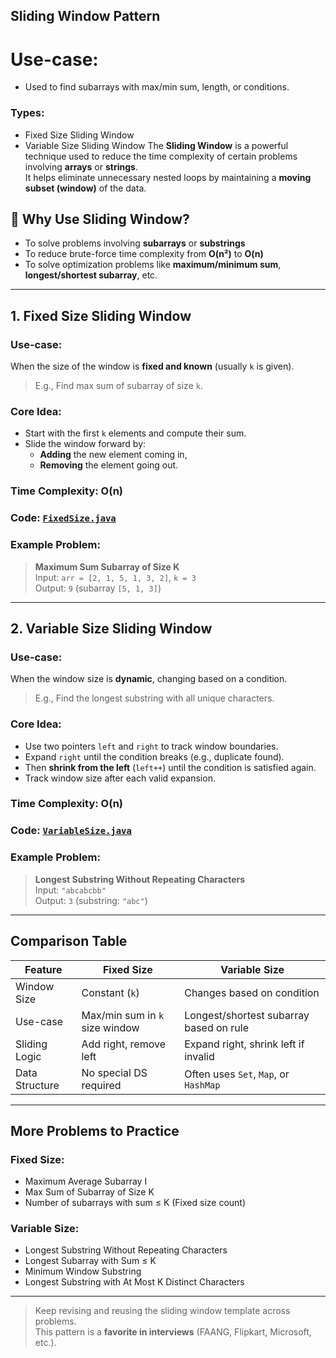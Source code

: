 ## Sliding Window Pattern

# Use-case:
- Used to find subarrays with max/min sum, length, or conditions.

###  Types:
- Fixed Size Sliding Window
- Variable Size Sliding Window
The **Sliding Window** is a powerful technique used to reduce the time complexity of certain problems involving **arrays** or **strings**.  
It helps eliminate unnecessary nested loops by maintaining a **moving subset (window)** of the data.


## 🔹 Why Use Sliding Window?

- To solve problems involving **subarrays** or **substrings**
- To reduce brute-force time complexity from **O(n²)** to **O(n)**
- To solve optimization problems like **maximum/minimum sum**, **longest/shortest subarray**, etc.

---

##  1. Fixed Size Sliding Window

###  Use-case:
When the size of the window is **fixed and known** (usually `k` is given).  
> E.g., Find max sum of subarray of size `k`.

###  Core Idea:
- Start with the first `k` elements and compute their sum.
- Slide the window forward by:
  - **Adding** the new element coming in,
  - **Removing** the element going out.

###  Time Complexity: O(n)

###  Code: [`FixedSize.java`](./FixedSize.java)

###  Example Problem:
> **Maximum Sum Subarray of Size K**  
> Input: `arr = [2, 1, 5, 1, 3, 2]`, `k = 3`  
> Output: `9` (subarray `[5, 1, 3]`)

---

##  2. Variable Size Sliding Window

###  Use-case:
When the window size is **dynamic**, changing based on a condition.  
> E.g., Find the longest substring with all unique characters.

###  Core Idea:
- Use two pointers `left` and `right` to track window boundaries.
- Expand `right` until the condition breaks (e.g., duplicate found).
- Then **shrink from the left** (`left++`) until the condition is satisfied again.
- Track window size after each valid expansion.

### Time Complexity: O(n)

###  Code: [`VariableSize.java`](./VariableSize.java)

###  Example Problem:
> **Longest Substring Without Repeating Characters**  
> Input: `"abcabcbb"`  
> Output: `3` (substring: `"abc"`)

---

##  Comparison Table

| Feature             | Fixed Size                     | Variable Size                          |
|---------------------|---------------------------------|-----------------------------------------|
| Window Size         | Constant (`k`)                 | Changes based on condition             |
| Use-case            | Max/min sum in `k` size window | Longest/shortest subarray based on rule |
| Sliding Logic       | Add right, remove left         | Expand right, shrink left if invalid   |
| Data Structure      | No special DS required         | Often uses `Set`, `Map`, or `HashMap`  |

---

##  More Problems to Practice

### Fixed Size:
-  Maximum Average Subarray I
-  Max Sum of Subarray of Size K
-  Number of subarrays with sum ≤ K (Fixed size count)

### Variable Size:
-  Longest Substring Without Repeating Characters
-  Longest Subarray with Sum ≤ K
-  Minimum Window Substring
-  Longest Substring with At Most K Distinct Characters

---

> Keep revising and reusing the sliding window template across problems.  
> This pattern is a **favorite in interviews** (FAANG, Flipkart, Microsoft, etc.).


